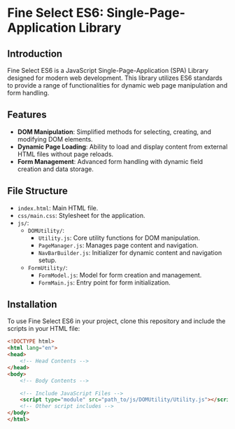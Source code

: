 # Fine Select ES6: Single-Page-Application Library

## Introduction
Fine Select ES6 is a JavaScript Single-Page-Application (SPA) Library designed for modern web development. This library utilizes ES6 standards to provide a range of functionalities for dynamic web page manipulation and form handling.

## Features
- **DOM Manipulation**: Simplified methods for selecting, creating, and modifying DOM elements.
- **Dynamic Page Loading**: Ability to load and display content from external HTML files without page reloads.
- **Form Management**: Advanced form handling with dynamic field creation and data storage.

## File Structure
- `index.html`: Main HTML file.
- `css/main.css`: Stylesheet for the application.
- `js/`:
  - `DOMUtility/`:
    - `Utility.js`: Core utility functions for DOM manipulation.
    - `PageManager.js`: Manages page content and navigation.
    - `NavBarBuilder.js`: Initializer for dynamic content and navigation setup.
  - `FormUtility/`:
    - `FormModel.js`: Model for form creation and management.
    - `FormMain.js`: Entry point for form initialization.

## Installation
To use Fine Select ES6 in your project, clone this repository and include the scripts in your HTML file:
```html
<!DOCTYPE html>
<html lang="en">
<head>
    <!-- Head Contents -->
</head>
<body>
    <!-- Body Contents -->

    <!-- Include JavaScript Files -->
    <script type="module" src="path_to/js/DOMUtility/Utility.js"></script>
    <!-- Other script includes -->
</body>
</html>
